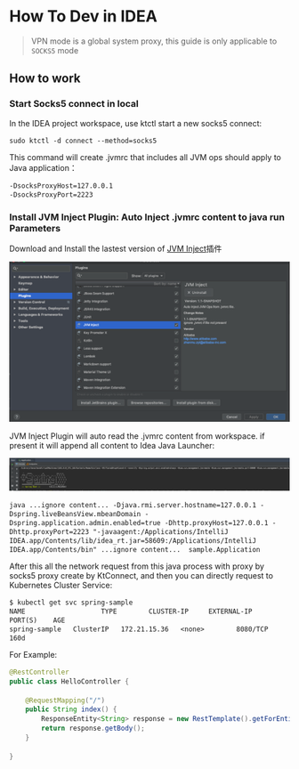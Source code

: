 # How To Dev in IDEA

> VPN mode is a global system proxy, this guide is only applicable to `SOCKS5` mode

## How to work

### Start Socks5 connect in local

In the IDEA project workspace, use ktctl start a new socks5 connect:

```
sudo ktctl -d connect --method=socks5
```

This command will create .jvmrc that includes all JVM ops should apply to Java application：

```
-DsocksProxyHost=127.0.0.1
-DsocksProxyPort=2223
```

### Install JVM Inject Plugin: Auto Inject .jvmrc content to java run Parameters

Download and Install the lastest version of [JVM Inject](https://plugins.jetbrains.com/plugin/13482-jvm-inject/versions)插件

![Instll Plugin](../../media/guide/install_idea_plugin.png)

JVM Inject Plugin will auto read the .jvmrc content from workspace. if present it will append all content to Idea Java Launcher:

![Run Application](../../media/guide/idea_run_application.png)

```
java ...ignore content... -Djava.rmi.server.hostname=127.0.0.1 -Dspring.liveBeansView.mbeanDomain -Dspring.application.admin.enabled=true -Dhttp.proxyHost=127.0.0.1 -Dhttp.proxyPort=2223 "-javaagent:/Applications/IntelliJ IDEA.app/Contents/lib/idea_rt.jar=58609:/Applications/IntelliJ IDEA.app/Contents/bin" ...ignore content...  sample.Application
```

After this all the network request from this java process with proxy by socks5 proxy create by KtConnect, and then you can directly request to Kubernetes Cluster Service:

```
$ kubectl get svc spring-sample
NAME                   TYPE        CLUSTER-IP     EXTERNAL-IP   PORT(S)    AGE
spring-sample   ClusterIP   172.21.15.36   <none>        8080/TCP   160d
```

For Example:

```java
@RestController
public class HelloController {

    @RequestMapping("/")
    public String index() {
        ResponseEntity<String> response = new RestTemplate().getForEntity("http://172.21.14.10:8080", String.class);
        return response.getBody();
    }

}
```